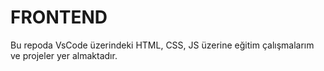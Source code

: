 # FRONTEND
Bu repoda VsCode üzerindeki HTML, CSS, JS üzerine eğitim çalışmalarım ve projeler yer almaktadır.

